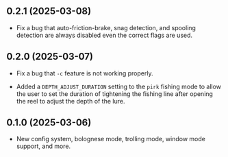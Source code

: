 ## 0.2.1 (2025-03-08)

- Fix a bug that auto-friction-brake, snag detection, and spooling detection are always
  disabled even the correct flags are used.

## 0.2.0 (2025-03-07)

- Fix a bug that `-c` feature is not working properly.

-  Added a `DEPTH_ADJUST_DURATION` setting to the `pirk` fishing mode to allow the user to set the duration of tightening the fishing line after opening the reel to adjust the depth of the lure.

## 0.1.0 (2025-03-06)

- New config system, bolognese mode, trolling mode, window mode support, and more.